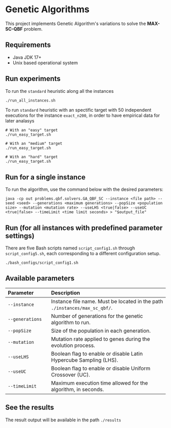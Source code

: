 # Genetic Algorithms

This project implements Genetic Algorithm's variations to solve the **MAX-SC-QBF** problem.

## Requirements

- Java JDK 17+
- Unix based operational system

## Run experiments

To run the `standard` heuristic along all the instances
```bash
./run_all_instances.sh
````

To run `standard` heuristic with an spectific target with 50 independent executions for the instance `exact_n200`, in order to have empirical data for later analasys
```
# With an "easy" target
./run_easy_target.sh

# With an "medium" target
./run_easy_target.sh

# With an "hard" target
./run_easy_target.sh
```

## Run for a single instance

To run the algorithm, use the command below with the desired parameters:

```
java -cp out problems.qbf.solvers.GA_QBF_SC --instance <file path> --seed <seed> --generations <maximum generations> --popSize <population size> --mutation <mutation rate> --useLHS <true|false> --useUC <true|false> --timeLimit <time limit seconds> > "$output_file"
```

## Run (for all instances with predefined parameter settings)

There are five Bash scripts named `script_config1.sh` through `script_config5.sh`, each corresponding to a different configuration setup.

```
./bash_configs/script_config1.sh
```

## Available parameters

<table>
  <thead>
    <tr>
      <th style="width: 120px; text-align: left;">Parameter</th>
      <th style="text-align: left;">Description</th>
    </tr>
  </thead>
  <tbody>
    <tr>
      <td><code>--instance</code></td>
      <td>Instance file name. Must be located in the path <code>./instances/max_sc_qbf/</code>.</td>
    </tr>
    <tr>
      <td><code>--generations</code></td>
      <td>Number of generations for the genetic algorithm to run.</td>
    </tr>
    <tr>
      <td><code>--popSize</code></td>
      <td>Size of the population in each generation.</td>
    </tr>
    <tr>
      <td><code>--mutation</code></td>
      <td>Mutation rate applied to genes during the evolution process.</td>
    </tr>
    <tr>
      <td><code>--useLHS</code></td>
      <td>Boolean flag to enable or disable Latin Hypercube Sampling (LHS).</td>
    </tr>
    <tr>
      <td><code>--useUC</code></td>
      <td>Boolean flag to enable or disable Uniform Crossover (UC).</td>
    </tr>
    <tr>
      <td><code>--timeLimit</code></td>
      <td>Maximum execution time allowed for the algorithm, in seconds.</td>
    </tr>
  </tbody>
</table>

## See the results

The result output will be available in the path `./results`
